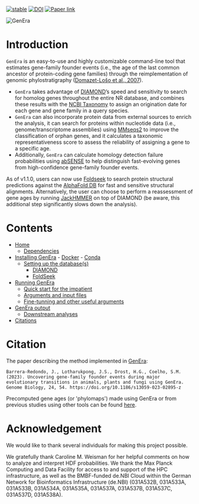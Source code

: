 

[![stable](http://badges.github.io/stability-badges/dist/stable.svg)](http://github.com/badges/stability-badges)
[![DOI](https://zenodo.org/badge/483209866.svg)](https://zenodo.org/badge/latestdoi/483209866)
[![Paper link](https://img.shields.io/badge/Published_in-Genome_Biology-badge?labelColor=%23CBE059&color=%231D3050)](https://genomebiology.biomedcentral.com/articles/10.1186/s13059-023-02895-z)


![GenEra](https://github.com/josuebarrera/GenEra/blob/main/logo.png)

Introduction
============

`GenEra` is an easy-to-use and highly customizable command-line tool that estimates gene-family founder events (i.e., the age of the last common ancestor of protein-coding gene families) through the reimplementation of genomic phylostratigraphy ([Domazet-Lošo et al., 2007](https://www.sciencedirect.com/science/article/pii/S0168952507002995)).
-	`GenEra` takes advantage of [DIAMOND](https://github.com/bbuchfink/diamond "DIAMOND")’s speed and sensitivity to search for homolog genes throughout the entire NR database, and combines these results with the [NCBI Taxonomy](https://www.ncbi.nlm.nih.gov/taxonomy "NCBI Taxonomy") to assign an origination date for each gene and gene family in a query species.
-	`GenEra` can also incorporate protein data from external sources to enrich the analysis, it can search for proteins within nucleotide data (i.e., genome/transcriptome assemblies) using [MMseqs2](https://github.com/soedinglab/MMseqs2 "MMseqs2") to improve the classification of orphan genes, and it calculates a taxonomic representativeness score to assess the reliability of assigning a gene to a specific age.
-	Additionally, `GenEra` can calculate homology detection failure probabilities using [abSENSE](https://github.com/caraweisman/abSENSE "abSENSE") to help distinguish fast-evolving genes from high-confidence gene-family founder events. 

As of v1.1.0, users can now use [Foldseek](https://github.com/steineggerlab/foldseek "Foldseek") to search protein structural predictions against the [AlphaFold DB](https://alphafold.ebi.ac.uk/ "AlphaFold DB") for fast and sensitive structural alignments. Alternatively, the user can choose to perform a reassessment of gene ages by running [JackHMMER](http://hmmer.org/ "JackHMMER") on top of DIAMOND (be aware, this additional step significantly slows down the analysis).

Contents
========
-   [Home](https://github.com/josuebarrera/GenEra/wiki)
	-   [Dependencies](https://github.com/josuebarrera/GenEra/wiki#dependencies)
-   [Installing GenEra](https://github.com/josuebarrera/GenEra/wiki/Installing-GenEra)
		-   [Docker](https://github.com/josuebarrera/GenEra/wiki/Installing-GenEra#docker-installation)
		-   [Conda](https://github.com/josuebarrera/GenEra/wiki/Installing-GenEra#conda-installation)
	-   [Setting up the database(s)](https://github.com/josuebarrera/GenEra/wiki/Setting-up-the-database(s))
		-   [DIAMOND](https://github.com/josuebarrera/GenEra/wiki/Setting-up-the-database(s)#diamond-database-setup)
		-   [FoldSeek](https://github.com/josuebarrera/GenEra/wiki/Setting-up-the-database(s)#foldseek-database-setup)
-   [Running GenEra](https://github.com/josuebarrera/GenEra/wiki/Running-GenEra)
	-   [Quick start for the impatient](https://github.com/josuebarrera/GenEra/wiki/Running-GenEra#quick-start-for-the-impatient)
	-   [Arguments and input files](https://github.com/josuebarrera/GenEra/wiki/Running-GenEra#arguments-and-input-files)
	-   [Fine-tunning and other useful arguments](https://github.com/josuebarrera/GenEra/wiki/Running-GenEra#fine-tunning-and-other-useful-arguments)
-   [GenEra output](https://github.com/josuebarrera/GenEra/wiki/GenEra-output)
	-   [Downstream analyses](https://github.com/josuebarrera/GenEra/wiki/Downstream-analyses)
-   [Citations](https://github.com/josuebarrera/GenEra/wiki/Citations)

Citation
=========

The paper describing the method implemented in [GenEra](https://genomebiology.biomedcentral.com/articles/10.1186/s13059-023-02895-z):
```console
Barrera-Redondo, J., Lotharukpong, J.S., Drost, H.G., Coelho, S.M. (2023). Uncovering gene-family founder events during major evolutionary transitions in animals, plants and fungi using GenEra. Genome Biology, 24, 54. https://doi.org/10.1186/s13059-023-02895-z
```

Precomputed gene ages (or 'phylomaps') made using GenEra or from previous studies using other tools can be found [here](https://github.com/HajkD/published_phylomaps).

Acknowledgement
=========

We would like to thank several individuals for making this project possible.

We gratefully thank Caroline M. Weisman for her helpful comments on how to analyze and interpret HDF probabilities. We thank the Max Planck Computing and Data Facility for access to and support of the HPC infrastructure, as well as the BMBF-funded de.NBI Cloud within the German Network for Bioinformatics Infrastructure (de.NBI) (031A532B, 031A533A, 031A533B, 031A534A, 031A535A, 031A537A, 031A537B, 031A537C, 031A537D, 031A538A).
